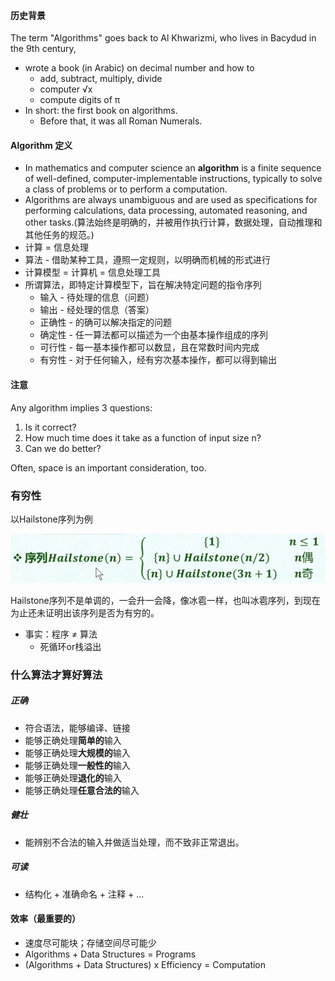 #### 历史背景

The term "Algorithms" goes back to Al Khwarizmi, who lives in Bacydud in the 9th century,

* wrote a book (in Arabic) on decimal number and how to 
  * add, subtract, multiply, divide
  * computer &radic;x
  * compute digits of π
* In short: the first book on algorithms.
  * Before that, it was all Roman Numerals. 

#### Algorithm 定义

* In mathematics and computer science an **algorithm**  is a finite sequence of well-defined, computer-implementable instructions, typically to solve a class of problems or to perform a computation.
*  Algorithms are always unambiguous and are used as specifications for performing calculations, data processing, automated reasoning, and other tasks.(算法始终是明确的，并被用作执行计算，数据处理，自动推理和其他任务的规范。)
* 计算 = 信息处理
* 算法 - 借助某种工具，遵照一定规则，以明确而机械的形式进行
* 计算模型 = 计算机 = 信息处理工具
* 所谓算法，即特定计算模型下，旨在解决特定问题的指令序列
  * 输入 - 待处理的信息（问题）
  * 输出 - 经处理的信息（答案）
  * 正确性 - 的确可以解决指定的问题
  * 确定性 - 任一算法都可以描述为一个由基本操作组成的序列
  * 可行性 - 每一基本操作都可以数显，且在常数时间内完成
  * 有穷性 - 对于任何输入，经有穷次基本操作，都可以得到输出

#### 注意

Any algorithm implies 3 questions: 

1. Is it correct?
2. How much time does it take as a function of input size n?
3. Can we do better? 

Often, space is an important consideration, too.

### 有穷性

以Hailstone序列为例

<img src="img/hailstone.png" />

Hailstone序列不是单调的，一会升一会降，像冰雹一样，也叫冰雹序列，到现在为止还未证明出该序列是否为有穷的。

* 事实：程序 ≠ 算法
  * 死循环or栈溢出

### 什么算法才算好算法

##### 正确

* 符合语法，能够编译、链接
* 能够正确处理**简单的**输入
* 能够正确处理**大规模的**输入
* 能够正确处理**一般性的**输入
* 能够正确处理**退化的**输入
* 能够正确处理**任意合法的**输入

##### 健壮

* 能辨别不合法的输入并做适当处理，而不致非正常退出。

##### 可读

* 结构化 + 准确命名 + 注释 + ...

#### 效率（最重要的）

* 速度尽可能块；存储空间尽可能少
* Algorithms + Data Structures = Programs
* (Algorithms + Data Structures) x Efficiency = Computation